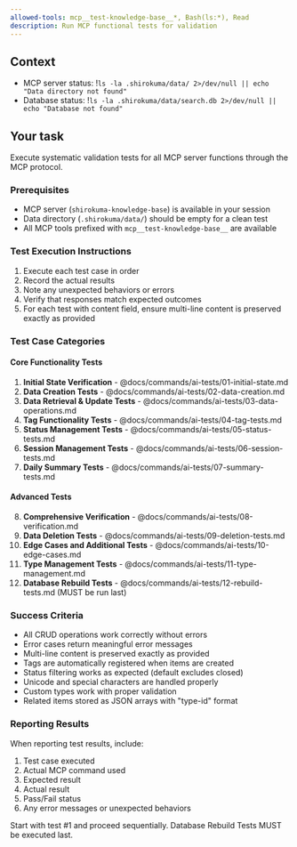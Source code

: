 ```yaml
---
allowed-tools: mcp__test-knowledge-base__*, Bash(ls:*), Read
description: Run MCP functional tests for validation
---
```


## Context

- MCP server status: !`ls -la .shirokuma/data/ 2>/dev/null || echo "Data directory not found"`
- Database status: !`ls -la .shirokuma/data/search.db 2>/dev/null || echo "Database not found"`

## Your task

Execute systematic validation tests for all MCP server functions through the MCP protocol.

### Prerequisites
- MCP server (`shirokuma-knowledge-base`) is available in your session
- Data directory (`.shirokuma/data/`) should be empty for a clean test
- All MCP tools prefixed with `mcp__test-knowledge-base__` are available

### Test Execution Instructions
1. Execute each test case in order
2. Record the actual results
3. Note any unexpected behaviors or errors
4. Verify that responses match expected outcomes
5. For each test with content field, ensure multi-line content is preserved exactly as provided

### Test Case Categories

#### Core Functionality Tests
1. **Initial State Verification** - @docs/commands/ai-tests/01-initial-state.md
2. **Data Creation Tests** - @docs/commands/ai-tests/02-data-creation.md
3. **Data Retrieval & Update Tests** - @docs/commands/ai-tests/03-data-operations.md
4. **Tag Functionality Tests** - @docs/commands/ai-tests/04-tag-tests.md
5. **Status Management Tests** - @docs/commands/ai-tests/05-status-tests.md
6. **Session Management Tests** - @docs/commands/ai-tests/06-session-tests.md
7. **Daily Summary Tests** - @docs/commands/ai-tests/07-summary-tests.md

#### Advanced Tests
8. **Comprehensive Verification** - @docs/commands/ai-tests/08-verification.md
9. **Data Deletion Tests** - @docs/commands/ai-tests/09-deletion-tests.md
10. **Edge Cases and Additional Tests** - @docs/commands/ai-tests/10-edge-cases.md
11. **Type Management Tests** - @docs/commands/ai-tests/11-type-management.md
12. **Database Rebuild Tests** - @docs/commands/ai-tests/12-rebuild-tests.md (MUST be run last)

### Success Criteria
- All CRUD operations work correctly without errors
- Error cases return meaningful error messages
- Multi-line content is preserved exactly as provided
- Tags are automatically registered when items are created
- Status filtering works as expected (default excludes closed)
- Unicode and special characters are handled properly
- Custom types work with proper validation
- Related items stored as JSON arrays with "type-id" format

### Reporting Results
When reporting test results, include:
1. Test case executed
2. Actual MCP command used
3. Expected result
4. Actual result
5. Pass/Fail status
6. Any error messages or unexpected behaviors

Start with test #1 and proceed sequentially. Database Rebuild Tests MUST be executed last.